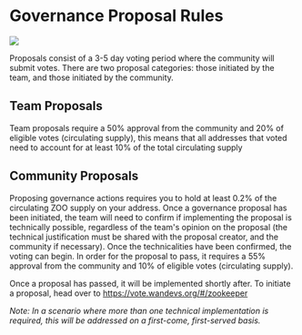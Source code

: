 
# Governance Proposal Rules

![](/governance.png)

Proposals consist of a 3-5 day voting period where the community will submit votes. There are two proposal categories: those initiated by the team, and those initiated by the community. 


## Team Proposals

Team proposals require a 50% approval from the community and 20% of eligible votes (circulating supply), this means that all addresses that voted need to account for at least 10% of the total circulating supply



## Community Proposals

Proposing governance actions requires you to hold at least 0.2% of the circulating ZOO supply on your address. Once a governance proposal has been initiated, the team will need to confirm if implementing the proposal is technically possible, regardless of the team's opinion on the proposal (the technical justification must be shared with the proposal creator, and the community if necessary). Once the technicalities have been confirmed, the voting can begin. In order for the proposal to pass, it requires a 55% approval from the community and 10% of eligible votes (circulating supply).


Once a proposal has passed, it will be implemented shortly after. To initiate a proposal, head over to https://vote.wandevs.org/#/zookeeper

_Note:_ _In a scenario where more than one technical implementation is required, this will be addressed on a first-come, first-served basis._